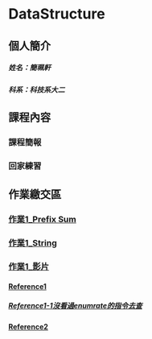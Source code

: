 # DataStructure
## 個人簡介
##### 姓名：簡珮軒
##### 科系：科技系大二
## 課程內容
### 課程簡報
### 回家練習
## 作業繳交區
### [作業1_Prefix Sum](https://leetcode.com/problems/longest-common-prefix/submissions/913302188/)
### [作業1_String](https://leetcode.com/problems/reverse-string/submissions/913853909/)
### [作業1_影片](https://youtu.be/Tnf9_MWTA9E)
#### [Reference1](https://ithelp.ithome.com.tw/articles/10213258)
##### [Reference1-1沒看過enumrate的指令去查](https://clay-atlas.com/blog/2019/11/08/python-chinese-function-enumerate/)
#### [Reference2](https://clay-atlas.com/blog/2021/01/07/leetcode-cn-14-longest-common-prefix-solution/)

